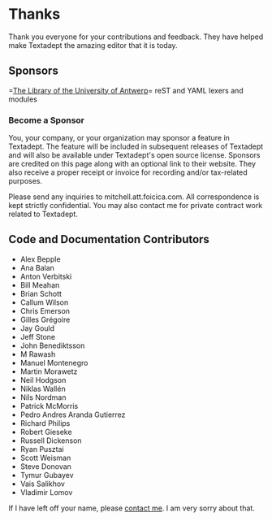 # Thanks

Thank you everyone for your contributions and feedback. They have helped make
Textadept the amazing editor that it is today.

## Sponsors

=[The Library of the University of Antwerp][]=
    reST and YAML lexers and modules

[The Library of the University of Antwerp]: http://www.uantwerpen.be

### Become a Sponsor

You, your company, or your organization may sponsor a feature in Textadept. The
feature will be included in subsequent releases of Textadept and will also be
available under Textadept's open source license. Sponsors are credited on this
page along with an optional link to their website. They also receive a proper
receipt or invoice for recording and/or tax-related purposes.

Please send any inquiries to mitchell.att.foicica.com. All correspondence is
kept strictly confidential. You may also contact me for private contract work
related to Textadept.

## Code and Documentation Contributors

* Alex Bepple
* Ana Balan
* Anton Verbitski
* Bill Meahan
* Brian Schott
* Callum Wilson
* Chris Emerson
* Gilles Grégoire
* Jay Gould
* Jeff Stone
* John Benediktsson
* M Rawash
* Manuel Montenegro
* Martin Morawetz
* Neil Hodgson
* Niklas Wallén
* Nils Nordman
* Patrick McMorris
* Pedro Andres Aranda Gutierrez
* Richard Philips
* Robert Gieseke
* Russell Dickenson
* Ryan Pusztai
* Scott Weisman
* Steve Donovan
* Tymur Gubayev
* Vais Salikhov
* Vladimir Lomov

If I have left off your name, please [contact me][]. I am very sorry about that.

[contact me]: README.html#Contact
